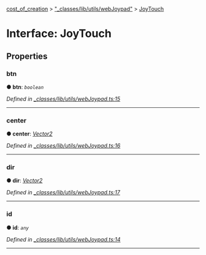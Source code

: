 [cost_of_creation](../README.md) > ["_classes/lib/utils/webJoypad"](../modules/__classes_lib_utils_webjoypad_.md) > [JoyTouch](../interfaces/__classes_lib_utils_webjoypad_.joytouch.md)



# Interface: JoyTouch


## Properties
<a id="btn"></a>

###  btn

**●  btn**:  *`boolean`* 

*Defined in [_classes/lib/utils/webJoypad.ts:15](https://github.com/codeartisticninja/cost_of_creation/blob/73a0be6/src/script/_classes/lib/utils/webJoypad.ts#L15)*





___

<a id="center"></a>

###  center

**●  center**:  *[Vector2](../classes/__classes_lib_utils_vector2_.vector2.md)* 

*Defined in [_classes/lib/utils/webJoypad.ts:16](https://github.com/codeartisticninja/cost_of_creation/blob/73a0be6/src/script/_classes/lib/utils/webJoypad.ts#L16)*





___

<a id="dir"></a>

###  dir

**●  dir**:  *[Vector2](../classes/__classes_lib_utils_vector2_.vector2.md)* 

*Defined in [_classes/lib/utils/webJoypad.ts:17](https://github.com/codeartisticninja/cost_of_creation/blob/73a0be6/src/script/_classes/lib/utils/webJoypad.ts#L17)*





___

<a id="id"></a>

###  id

**●  id**:  *`any`* 

*Defined in [_classes/lib/utils/webJoypad.ts:14](https://github.com/codeartisticninja/cost_of_creation/blob/73a0be6/src/script/_classes/lib/utils/webJoypad.ts#L14)*





___


